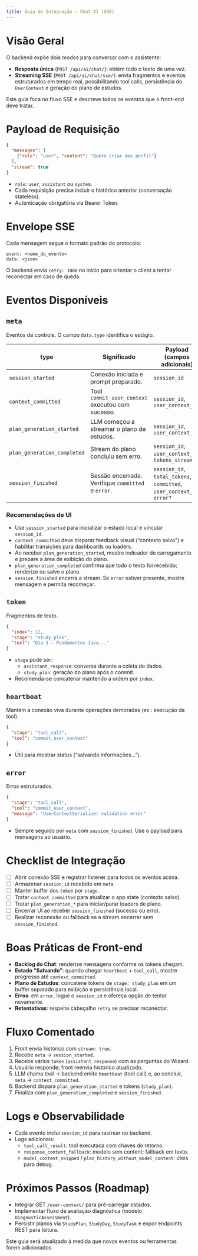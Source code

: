 ```yaml
---
title: Guia de Integração — Chat AI (SSE)
---
```


# Visão Geral

O backend expõe dois modos para conversar com o assistente:

- **Resposta única** (`POST /api/ai/chat/`): obtém todo o texto de uma vez.
- **Streaming SSE** (`POST /api/ai/chat/sse/`): envia fragmentos e eventos estruturados em tempo real, possibilitando tool calls, persistência do `UserContext` e geração do plano de estudos.

Este guia foca no fluxo SSE e descreve todos os eventos que o front-end deve tratar.

# Payload de Requisição

```json
{
  "messages": [
    {"role": "user", "content": "Quero criar meu perfil"}
  ],
  "stream": true
}
```

- `role`: `user`, `assistant` ou `system`.
- Cada requisição precisa incluir o histórico anterior (conversação stateless).
- Autenticação obrigatória via Bearer Token.

# Envelope SSE

Cada mensagem segue o formato padrão do protocolo:

```
event: <nome_do_evento>
data: <json>
```

O backend envia `retry: 1000` no início para orientar o client a tentar reconectar em caso de queda.

# Eventos Disponíveis

## `meta`

Eventos de controle. O campo `data.type` identifica o estágio.

| type                       | Significado                                                                                                  | Payload (campos adicionais)                                      |
|---------------------------|---------------------------------------------------------------------------------------------------------------|------------------------------------------------------------------|
| `session_started`         | Conexão iniciada e prompt preparado.                                                                          | `session_id`                                                     |
| `context_committed`       | Tool `commit_user_context` executou com sucesso.                                                              | `session_id`, `user_context_id`                                  |
| `plan_generation_started` | LLM começou a streamar o plano de estudos.                                                                    | `session_id`, `user_context_id`                                  |
| `plan_generation_completed` | Stream do plano concluiu sem erro.                                                                           | `session_id`, `user_context_id`, `tokens_streamed`               |
| `session_finished`        | Sessão encerrada. Verifique `committed` e `error`.                                                            | `session_id`, `total_tokens`, `committed`, `user_context_id`, `error?` |

### Recomendações de UI

- Use `session_started` para inicializar o estado local e vincular `session_id`.
- `context_committed` deve disparar feedback visual (“contexto salvo”) e habilitar transições para dashboards ou loaders.
- Ao receber `plan_generation_started`, mostre indicador de carregamento e prepare a área de exibição do plano.
- `plan_generation_completed` confirma que todo o texto foi recebido; renderize ou salve o plano.
- `session_finished` encerra a stream. Se `error` estiver presente, mostre mensagem e permita recomeçar.

## `token`

Fragmentos de texto.

```json
{
  "index": 12,
  "stage": "study_plan",
  "text": "Dia 1 — Fundamentos Java..."
}
```

- `stage` pode ser:
  - `assistant_response`: conversa durante a coleta de dados.
  - `study_plan`: geração do plano após o commit.
- Recomenda-se concatenar mantendo a ordem por `index`.

## `heartbeat`

Mantém a conexão viva durante operações demoradas (ex.: execução da tool).

```json
{
  "stage": "tool_call",
  "tool": "commit_user_context"
}
```

- Útil para mostrar status (“salvando informações…”).

## `error`

Erros estruturados.

```json
{
  "stage": "tool_call",
  "tool": "commit_user_context",
  "message": "UserContextSerializer validation error"
}
```

- Sempre seguido por `meta` com `session_finished`. Use o payload para mensagens ao usuário.

# Checklist de Integração

- [ ] Abrir conexão SSE e registrar listener para todos os eventos acima.
- [ ] Armazenar `session_id` recebido em `meta`.
- [ ] Manter buffer dos `token` por `stage`.
- [ ] Tratar `context_committed` para atualizar o app state (contexto salvo).
- [ ] Tratar `plan_generation_*` para iniciar/parar loaders de plano.
- [ ] Encerrar UI ao receber `session_finished` (sucesso ou erro).
- [ ] Realizar reconexão ou fallback se a stream encerrar sem `session_finished`.

# Boas Práticas de Front-end

- **Backlog do Chat**: renderize mensagens conforme os tokens chegam.
- **Estado “Salvando”**: quando chegar `heartbeat` + `tool_call`, mostre progresso até `context_committed`.
- **Plano de Estudos**: concatene tokens de `stage: study_plan` em um buffer separado para exibição e persistência local.
- **Erros**: em `error`, logue o `session_id` e ofereça opção de tentar novamente.
- **Retentativas**: respeite cabeçalho `retry` se precisar reconectar.

# Fluxo Comentado

1. Front envia histórico com `stream: true`.
2. Recebe `meta` → `session_started`.
3. Recebe vários `token` (`assistant_response`) com as perguntas do Wizard.
4. Usuário responde; front reenvia histórico atualizado.
5. LLM chama tool → backend emite `heartbeat` (tool call) e, ao concluir, `meta` → `context_committed`.
6. Backend dispara `plan_generation_started` e tokens (`study_plan`).
7. Finaliza com `plan_generation_completed` e `session_finished`.

# Logs e Observabilidade

- Cada evento inclui `session_id` para rastrear no backend.
- Logs adicionais:
  - `tool_call_result`: tool executada com chaves do retorno.
  - `response_content_fallback`: modelo sem content; fallback em texto.
  - `model_content_skipped` / `plan_history_without_model_content`: úteis para debug.

# Próximos Passos (Roadmap)

- Integrar GET `/user-context/` para pré-carregar estados.
- Implementar fluxo de avaliação diagnóstica (modelo `DiagnosticAssessment`).
- Persistir planos via `StudyPlan`, `StudyDay`, `StudyTask` e expor endpoints REST para leitura.

Este guia será atualizado à medida que novos eventos ou ferramentas forem adicionados.
